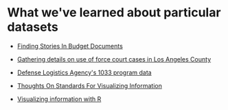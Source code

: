 What we've learned about particular datasets
============================================

* [Finding Stories In Budget Documents](/guides/finding-stories-in-budget-documents.md)

* [Gathering details on use of force court cases in Los Angeles County](/guides/gathering-details-on-use-of-force-court-cases.md)

* [Defense Logistics Agency's 1033 program data](/guides/primer-on-defense-logistics-agencys-1033-program-data.md)

* [Thoughts On Standards For Visualizing Information](/guides/viz-standards/README.md)

* [Visualizing information with R](/guides/viz-standards/visualizing-information-with-r.md)
